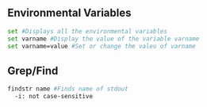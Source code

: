 ## Environmental Variables
```sh
set #Displays all the environmental variables
set varname #Display the value of the variable varname
set varname=value #Set or change the valeu of varname
```

## Grep/Find
```sh
findstr name #Finds name of stdout
  -i: not case-sensitive
```
